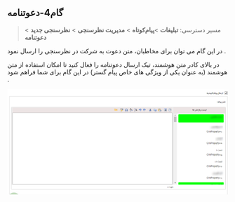 ﻿## گام4-دعوتنامه

> مسیر دسترسی:  **تبلیغات** >**پیام‌کوتاه** > **مدیریت نظرسنجی** > **نظرسنجی جدید** > **دعوتنامه** 

در این گام می توان برای مخاطبان، متن دعوت به شرکت در نظرسنجی را ارسال نمود .

در بالای کادر متن هوشمند، تیک ارسال دعوتنامه را فعال کنید تا امکان استفاده از متن هوشمند (به عنوان یکی از ویژگی های خاص پیام گستر) در این گام برای شما فراهم شود .

![](advertising-nazarsanji-5.png)

